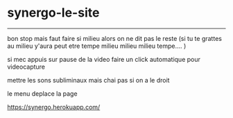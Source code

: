 # synergo-le-site



------------------------------------------------



bon stop mais faut faire si milieu alors on ne dit pas le reste (si tu te grattes au milieu y'aura peut etre tempe milieu milieu milieu tempe.... )

si mec appuis sur pause de la video faire un click automatique pour videocapture

mettre les sons subliminaux mais chai pas si on a le droit 

le menu deplace la page





https://synergo.herokuapp.com/ 


